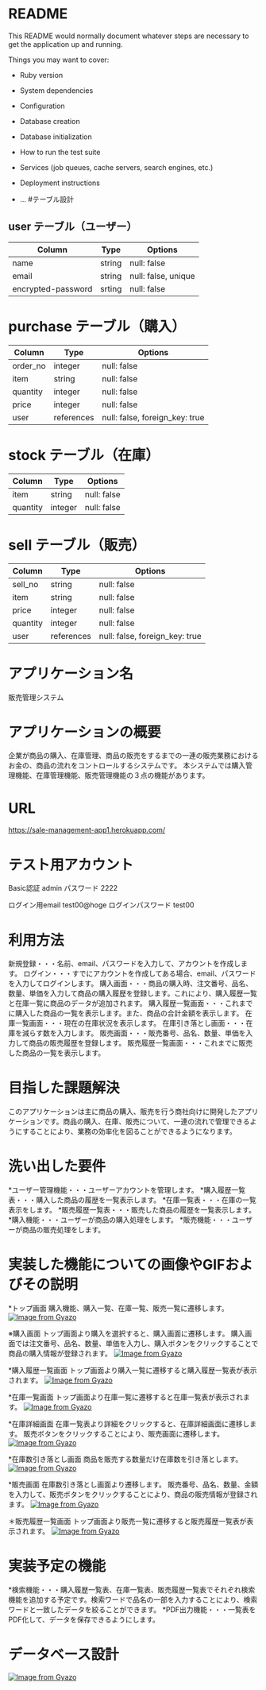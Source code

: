 # README

This README would normally document whatever steps are necessary to get the
application up and running.

Things you may want to cover:

* Ruby version

* System dependencies

* Configuration

* Database creation

* Database initialization

* How to run the test suite

* Services (job queues, cache servers, search engines, etc.)

* Deployment instructions

* ...
#テーブル設計

## user テーブル（ユーザー）
| Column              | Type          | Options             |
| ------------------- | ------------- | ------------------- |
| name                | string        | null: false         |
| email               | string        | null: false, unique |
| encrypted-password  | srting        | null: false         |

# purchase テーブル（購入）
| Column              | Type          | Options                         |
| ------------------- | ------------- | ------------------------------- |
| order_no            | integer       | null: false                     |
| item                | string        | null: false                     |
| quantity            | integer       | null: false                     |
| price               | integer       | null: false                     |
| user                | references    | null: false, foreign_key: true  |

# stock テーブル（在庫）
| Column              | Type          | Options                         |
| ------------------- | ------------- | ------------------------------- |
| item                | string        | null: false                     |
| quantity            | integer       | null: false                     |

# sell テーブル（販売）
| Column              | Type          | Options                        |
| ------------------- | ------------- | ------------------------------ |
| sell_no             | string        | null: false                    |
| item                | string        | null: false                    |
| price               | integer       | null: false                    |
| quantity            | integer       | null: false                    |
| user                | references    | null: false, foreign_key: true |


# アプリケーション名
販売管理システム

# アプリケーションの概要
企業が商品の購入、在庫管理、商品の販売をするまでの一連の販売業務におけるお金の、商品の流れをコントロールするシステムです。
本システムでは購入管理機能、在庫管理機能、販売管理機能の３点の機能があります。

# URL
https://sale-management-app1.herokuapp.com/

# テスト用アカウント
Basic認証 admin
パスワード 2222

ログイン用email test00@hoge
ログインパスワード test00

# 利用方法
新規登録・・・名前、email、パスワードを入力して、アカウントを作成します。
ログイン・・・すでにアカウントを作成してある場合、email、パスワードを入力してログインします。
購入画面・・・商品の購入時、注文番号、品名、数量、単価を入力して商品の購入履歴を登録します。これにより、購入履歴一覧と在庫一覧に商品のデータが追加されます。
購入履歴一覧画面・・・これまでに購入した商品の一覧を表示します。また、商品の合計金額を表示します。
在庫一覧画面・・・現在の在庫状況を表示します。
在庫引き落とし画面・・・在庫を減らす数を入力します。
販売画面・・・販売番号、品名、数量、単価を入力して商品の販売履歴を登録します。
販売履歴一覧画面・・・これまでに販売した商品の一覧を表示します。

# 目指した課題解決
このアプリケーションは主に商品の購入、販売を行う商社向けに開発したアプリケーションです。商品の購入、在庫、販売について、一連の流れで管理できるようにすることにより、業務の効率化を図ることができるようになります。

# 洗い出した要件
*ユーザー管理機能・・・ユーザーアカウントを管理します。
*購入履歴一覧表・・・購入した商品の履歴を一覧表示します。
*在庫一覧表・・・在庫の一覧表示をします。
*販売履歴一覧表・・・販売した商品の履歴を一覧表示します。
*購入機能・・・ユーザーが商品の購入処理をします。
*販売機能・・・ユーザーが商品の販売処理をします。

# 実装した機能についての画像やGIFおよびその説明
*トップ画面
購入機能、購入一覧、在庫一覧、販売一覧に遷移します。
[![Image from Gyazo](https://i.gyazo.com/9e99dc6a6c96738968071326f77abf49.png)](https://gyazo.com/9e99dc6a6c96738968071326f77abf49)

※購入画面
トップ画面より購入を選択すると、購入画面に遷移します。
購入画面では注文番号、品名、数量、単価を入力し、購入ボタンをクリックすることで商品の購入情報が登録されます。
[![Image from Gyazo](https://i.gyazo.com/3b16108e5d2452a7dc6385ef22924c26.png)](https://gyazo.com/3b16108e5d2452a7dc6385ef22924c26)

*購入履歴一覧画面
トップ画面より購入一覧に遷移すると購入履歴一覧表が表示されます。
[![Image from Gyazo](https://i.gyazo.com/a6d72c85e108554f56c8856c60a26700.png)](https://gyazo.com/a6d72c85e108554f56c8856c60a26700)

*在庫一覧画面
トップ画面より在庫一覧に遷移すると在庫一覧表が表示されます。
[![Image from Gyazo](https://i.gyazo.com/447be5885e667590910a840ce16442b3.png)](https://gyazo.com/447be5885e667590910a840ce16442b3)

*在庫詳細画面
在庫一覧表より詳細をクリックすると、在庫詳細画面に遷移します。
販売ボタンをクリックすることにより、販売画面に遷移します。
[![Image from Gyazo](https://i.gyazo.com/61438659b14b9a490191b81fe3acf787.png)](https://gyazo.com/61438659b14b9a490191b81fe3acf787)

*在庫数引き落とし画面
商品を販売する数量だけ在庫数を引き落とします。
[![Image from Gyazo](https://i.gyazo.com/d282299741385fe0abd6ed5e6e02ebe9.png)](https://gyazo.com/d282299741385fe0abd6ed5e6e02ebe9)

*販売画面
在庫数引き落とし画面より遷移します。
販売番号、品名、数量、金額を入力して、販売ボタンをクリックすることにより、商品の販売情報が登録されます。
[![Image from Gyazo](https://i.gyazo.com/1ef654aa6b9ab84632820187c7b0e9b1.png)](https://gyazo.com/1ef654aa6b9ab84632820187c7b0e9b1)

＊販売履歴一覧画面
トップ画面より販売一覧に遷移すると販売履歴一覧表が表示されます。
[![Image from Gyazo](https://i.gyazo.com/c6106bf2b19ef5b9f2d03c794e6d3af5.png)](https://gyazo.com/c6106bf2b19ef5b9f2d03c794e6d3af5)

# 実装予定の機能
*検索機能・・・購入履歴一覧表、在庫一覧表、販売履歴一覧表でそれぞれ検索機能を追加する予定です。検索ワードで品名の一部を入力することにより、検索ワードと一致したデータを絞ることができます。
*PDF出力機能・・・一覧表をPDF化して、データを保存できるようにします。

# データベース設計
[![Image from Gyazo](https://i.gyazo.com/197d23b23f321f3f928e94d6e19bb3bd.png)](https://gyazo.com/197d23b23f321f3f928e94d6e19bb3bd)


